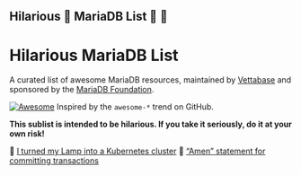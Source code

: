 ## Hilarious 🤣 MariaDB List 🤣 🤣

# Hilarious MariaDB List

A curated list of awesome MariaDB resources, maintained by [Vettabase](https://vettabase.com) and sponsored by the [MariaDB Foundation](https://mariadb.org/).

[![Awesome](https://cdn.rawgit.com/sindresorhus/awesome/d7305f38d29fed78fa85652e3a63e154dd8e8829/media/badge.svg)](https://github.com/sindresorhus/awesome) Inspired by the `awesome-*` trend on GitHub.

**This sublist is intended to be hilarious. If you take it seriously, do it at your own risk!**

🤣 [I turned my Lamp into a Kubernetes cluster](https://www.youtube.com/watch?v=CE6MTBxDSpE&t=17s&ab_channel=JeffGeerling) 
🤣 [“Amen” statement for committing transactions](https://mariadb.org/amen-statement-for-committing-transactions/) 
